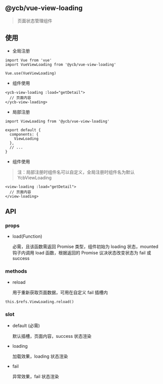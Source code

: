 ## @ycb/vue-view-loading

> 页面状态管理组件


## 使用

- 全局注册

```
import Vue from 'vue'
import VueViewLoading from '@ycb/vue-view-loading'

Vue.use(VueViewLoading)
```

- 组件使用

```
<ycb-view-loading :load="getDetail">
  // 页面内容
</ycb-view-loading>
```

- 局部注册

```
import ViewLoading from '@ycb/vue-view-loading'

export default {
  components: {
    ViewLoading
  },
  // ...
}
```

- 组件使用

> 注：局部注册时组件名可以自定义，全局注册时组件名为默认 YcbViewLoading

```
<view-loading :load="getDetail">
  // 页面内容
</view-loading>
```

## API

### props

- load(Function)

  必需，且该函数需返回 Promise 类型，组件初始为 loading 状态，mounted 钩子内调用 load 函数，根据返回的 Promise 议决状态改变状态为 fail 或 success

### methods

- reload

  用于重新获取页面数据，可用在自定义  fail 插槽内

```
this.$refs.ViewLoading.reload()
```

### slot

- default (必需)

  默认插槽，页面内容，success 状态渲染

- loading 

  加载效果，loading 状态渲染

- fail

  异常效果，fail 状态渲染